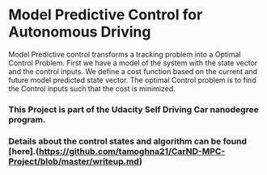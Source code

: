 # Model Predictive Control for Autonomous Driving

Model Predictive control transforms a tracking problem into a Optimal Control Problem. First we have a model of the system with the state vector and the control inputs. We define a cost function based on the current and future model predicted state vector. The optimal Control problem is to find the Control inputs such that the cost is minimized.

### This Project is part of the Udacity Self Driving Car nanodegree program.

[//]: # (Image References)

[video1]: ./video_output/MPC_control.mov "VideoMPC"
[image1]: ./mpc_ss1.png "mpc car1"
[image2]: ./mpc_ss2.png "mpc car2"
[image3]: ./mpc_ss3.png "mpc car3"

### Details about the control states and algorithm can be found [here].(https://github.com/tamoghna21/CarND-MPC-Project/blob/master/writeup.md)
